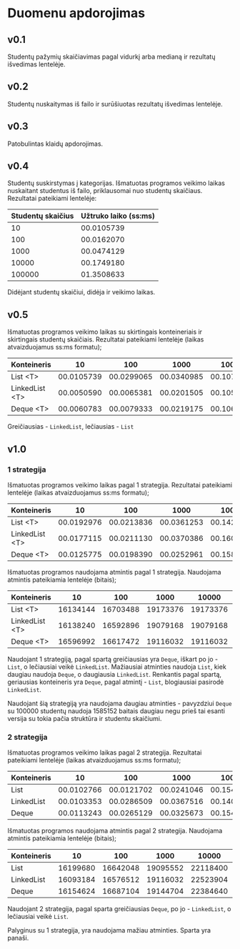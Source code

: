 # Duomenu apdorojimas

## v0.1
Studentų pažymių skaičiavimas pagal vidurkį arba medianą ir rezultatų išvedimas lentelėje.

## v0.2
Studentų nuskaitymas iš failo ir surūšiuotas rezultatų išvedimas lentelėje.

## v0.3
Patobulintas klaidų apdorojimas.

## v0.4
Studentų suskirstymas į kategorijas. Išmatuotas programos veikimo laikas nuskaitant studentus iš failo, priklausomai nuo studentų skaičiaus. Rezultatai pateikiami lentelėje: 

| Studentų skaičius | Užtruko laiko (ss:ms) |
|---------------|----------------------|
| 10            | 00.0105739           |
| 100           | 00.0162070           |
| 1000          | 00.0474129           |
| 10000         | 00.1749180           |
| 100000        | 01.3508633           |

Didėjant studentų skaičiui, didėja ir veikimo laikas.

## v0.5
Išmatuotas programos veikimo laikas su skirtingais konteineriais ir skirtingais studentų skaičiais. Rezultatai pateikiami lentelėje (laikas atvaizduojamus ss:ms formatu);

| Konteineris   | 10         | 100        | 1000       | 10000      | 100000     |
|---------------|------------|------------|------------|------------|------------|
| List &lt;T&gt;       | 00.0105739 | 00.0299065 | 00.0340985 | 00.1076318 | 00.7782735 |
| LinkedList &lt;T&gt; | 00.0050590 | 00.0065381 | 00.0201505 | 00.1057368 | 00.7343116 |
| Deque &lt;T&gt;      | 00.0060783 | 00.0079333 | 00.0219175 | 00.1069328 | 00.7677842 |

Greičiausias - `LinkedList`, lečiausias - `List`

## v1.0

### 1 strategija
Išmatuotas programos veikimo laikas pagal 1 strategija. Rezultatai pateikiami lentelėje (laikas atvaizduojamus ss:ms formatu);

| Konteineris   | 10         | 100        | 1000       | 10000      | 100000     |
|---------------|------------|------------|------------|------------|------------|
| List &lt;T&gt;       | 00.0192976 | 00.0213836 | 00.0361253 | 00.1423622 | 01.1887621 |
| LinkedList &lt;T&gt; | 00.0177115 | 00.0211130 | 00.0370386 | 00.1605567 | 01.2686796 |
| Deque &lt;T&gt;      | 00.0125775 | 00.0198390 | 00.0252961 | 00.1588843 | 01.1896728 |

Išmatuotas programos naudojama atmintis pagal 1 strategija. Naudojama atmintis pateikiamia lentelėje (bitais);

| Konteineris   | 10       | 100      | 1000     | 10000    | 100000   |
|---------------|----------|----------|----------|----------|----------|
| List &lt;T&gt;       | 16134144 | 16703488 | 19173376 | 19173376 | 54001664 |
| LinkedList &lt;T&gt; | 16138240 | 16592896 | 19079168 | 19079168 | 67571712 |
| Deque &lt;T&gt;      | 16596992 | 16617472 | 19116032 | 19116032 | 54140928 |

Naudojant 1 strategiją, pagal spartą greičiausias yra `Deque`, iškart po jo - `List`, o lečiausiai veikė `LinkedList`. Mažiausiai atminties naudoja `List`, kiek daugiau naudoja `Deque`, o daugiausia `LinkedList`. Renkantis pagal spartą, geriausias konteineris yra `Deque`, pagal atmintį - `List`, blogiausiai pasirodė `LinkedList`.

Naudojant šią strategiją yra naudojama daugiau atminties - pavyzdziui `Deque` su 100000 studentų naudoja 1585152 baitais daugiau negu prieš tai esanti versija su tokia pačia struktūra ir studentu skaičiumi.

### 2 strategija
Išmatuotas programos veikimo laikas pagal 2 strategija. Rezultatai pateikiami lentelėje (laikas atvaizduojamus ss:ms formatu);

| Konteineris   | 10         | 100        | 1000       | 10000      | 100000     |
|---------------|------------|------------|------------|------------|------------|
| List<T>       | 00.0102766 | 00.0121702 | 00.0241046 | 00.1545364 | 01.8154789 |
| LinkedList<T> | 00.0103353 | 00.0286509 | 00.0367516 | 00.1409296 | 01.3043825 |
| Deque<T>      | 00.0113243 | 00.0265129 | 00.0325673 | 00.1543366 | 01.0570848 |

Išmatuotas programos naudojama atmintis pagal 2 strategija. Naudojama atmintis pateikiamia lentelėje (bitais);

| Konteineris   | 10       | 100      | 1000     | 10000    | 100000   |
|---------------|----------|----------|----------|----------|----------|
| List<T>       | 16199680 | 16642048 | 19095552 | 22118400 | 52572160 |
| LinkedList<T> | 16093184 | 16576512 | 19116032 | 22523904 | 58454016 |
| Deque<T>      | 16154624 | 16687104 | 19144704 | 22384640 | 53248000 |

Naudojant 2 strategija, pagal sparta greičiausias `Deque`, po jo - `LinkedList`, o lečiausiai veikė `List`.

Palyginus su 1 strategija, yra naudojama mažiau atminties. Sparta yra panaši.